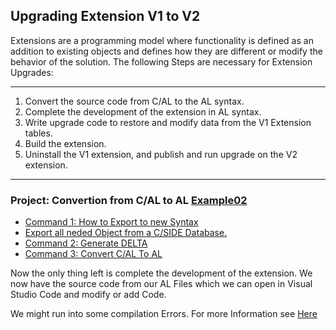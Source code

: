 ## Upgrading Extension V1 to V2


Extensions are a programming model where functionality is defined as an addition to existing objects and defines how they are different or modify the behavior of the solution.
The following Steps are necessary for Extension Upgrades:

----------
1. Convert the source code from C/AL to the AL syntax.
2. Complete the development of the extension in AL syntax.
3. Write upgrade code to restore and modify data from the V1 Extension tables.
4. Build the extension.
5. Uninstall the V1 extension, and publish and run upgrade on the V2 extension.
----------

### Project: Convertion from C/AL to AL [Example02](https://github.com/EDGZTNSR/IntroductionToAL/tree/master/Examples/Example02)

* [Command 1: How to Export to new Syntax](https://github.com/EDGZTNSR/IntroductionToAL/blob/master/Examples/Example02/PowershellCommands.md)
* [Export all neded Object from a C/SIDE Database.](https://github.com/EDGZTNSR/IntroductionToAL/blob/master/docs/src/Export.png?raw=true])
* [Command 2: Generate DELTA](https://github.com/EDGZTNSR/IntroductionToAL/blob/master/Examples/Example02/PowershellCommands.md)
* [Command 3: Convert C/AL To AL](https://github.com/EDGZTNSR/IntroductionToAL/blob/master/Examples/Example02/PowershellCommands.md)


Now the only thing left is complete the development of the extension.
We now have the source code from our AL Files which we can open in Visual Studio Code and modify or add Code.

We might run into some compilation Errors. For more Information see [Here]()
